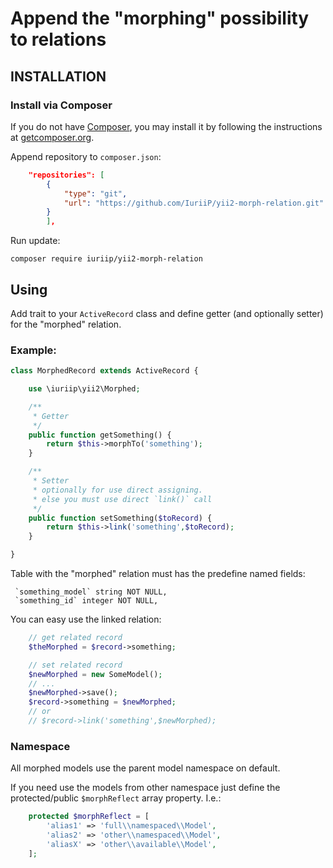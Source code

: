 Append the "morphing" possibility to relations
=====================

INSTALLATION
------------

### Install via Composer

If you do not have [Composer](http://getcomposer.org/), you may install it by following the instructions
at [getcomposer.org](http://getcomposer.org/doc/00-intro.md#installation-nix).

Append repository to `composer.json`:

```json
    "repositories": [
        {
            "type": "git",
            "url": "https://github.com/IuriiP/yii2-morph-relation.git"
        }
        ],
```

Run update:

~~~
composer require iuriip/yii2-morph-relation
~~~

Using
-----

Add trait to your `ActiveRecord` class and define 
getter (and optionally setter) for the "morphed" relation.

### Example:

```php
class MorphedRecord extends ActiveRecord {

    use \iuriip\yii2\Morphed;

    /**
     * Getter
     */
    public function getSomething() {
        return $this->morphTo('something');
    }

    /**
     * Setter
     * optionally for use direct assigning.
     * else you must use direct `link()` call
     */
    public function setSomething($toRecord) {
        return $this->link('something',$toRecord);
    }

}
```

Table with the "morphed" relation must has the predefine named fields:

~~~
 `something_model` string NOT NULL,
 `something_id` integer NOT NULL,
~~~

You can easy use the linked relation:

```php
    // get related record
    $theMorphed = $record->something;

    // set related record
    $newMorphed = new SomeModel();
    // ...
    $newMorphed->save();
    $record->something = $newMorphed;
    // or
    // $record->link('something',$newMorphed);
```

### Namespace

All morphed models use the parent model namespace on default.

If you need use the models from other namespace just define the protected/public 
`$morphReflect` array property. I.e.:

```php
    protected $morphReflect = [
        'alias1' => 'full\\namespaced\\Model',
        'alias2' => 'other\\namespaced\\Model',
        'aliasX' => 'other\\available\\Model',
    ];
```
